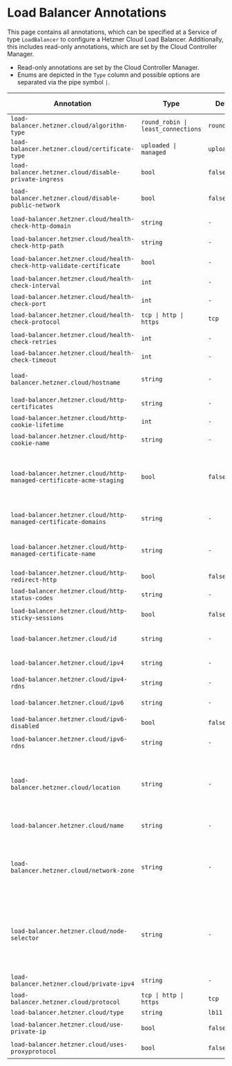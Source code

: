 # Load Balancer Annotations

This page contains all annotations, which can be specified at a Service of type `LoadBalancer` to configure a Hetzner Cloud Load Balancer. Additionally, this includes read-only annotations, which are set by the Cloud Controller Manager.

- Read-only annotations are set by the Cloud Controller Manager.
- Enums are depicted in the `Type` column and possible options are separated via the pipe symbol `|`.

| Annotation | Type | Default | Read-only | Description |
| --- | --- | --- | --- | --- |
| `load-balancer.hetzner.cloud/algorithm-type` | `round_robin \| least_connections` | `round_robin` | `No` | Specifies the algorithm type of the Load Balancer. |
| `load-balancer.hetzner.cloud/certificate-type` | `uploaded \| managed` | `uploaded` | `No` | Defines the type of certificate the Load Balancer should use. |
| `load-balancer.hetzner.cloud/disable-private-ingress` | `bool` | `false` | `No` | Disables the use of the private network for ingress. |
| `load-balancer.hetzner.cloud/disable-public-network` | `bool` | `false` | `No` | Disables the public network of the Hetzner Cloud Load Balancer. It will still have a public network assigned, but all traffic is routed over the private network. |
| `load-balancer.hetzner.cloud/health-check-http-domain` | `string` | `-` | `No` | Specifies the domain we try to access when performing the health check. |
| `load-balancer.hetzner.cloud/health-check-http-path` | `string` | `-` | `No` | Specifies the path we try to access when performing the health check. |
| `load-balancer.hetzner.cloud/health-check-http-validate-certificate` | `bool` | `-` | `No` | Specifies whether the health check should validate the SSL certificate that comes from the target nodes. |
| `load-balancer.hetzner.cloud/health-check-interval` | `int` | `-` | `No` | Specifies the interval in which time we perform a health check in seconds. |
| `load-balancer.hetzner.cloud/health-check-port` | `int` | `-` | `No` | Specifies the port the health check is be performed on. |
| `load-balancer.hetzner.cloud/health-check-protocol` | `tcp \| http \| https` | `tcp` | `No` | Sets the protocol the health check should be performed over. |
| `load-balancer.hetzner.cloud/health-check-retries` | `int` | `-` | `No` | Specifies the number of time a health check is retried until a target is marked as unhealthy. |
| `load-balancer.hetzner.cloud/health-check-timeout` | `int` | `-` | `No` | Specifies the timeout of a single health check. |
| `load-balancer.hetzner.cloud/hostname` | `string` | `-` | `No` | Specifies the hostname of the Load Balancer. This will be used as ingress address instead of the Load Balancer IP addresses if specified. |
| `load-balancer.hetzner.cloud/http-certificates` | `string` | `-` | `No` | A comma separated list of IDs or Names of Certificates assigned to the service. |
| `load-balancer.hetzner.cloud/http-cookie-lifetime` | `int` | `-` | `No` | Specifies the lifetime of the HTTP cookie. |
| `load-balancer.hetzner.cloud/http-cookie-name` | `string` | `-` | `No` | Specifies the cookie name when using  HTTP or HTTPS as protocol. |
| `load-balancer.hetzner.cloud/http-managed-certificate-acme-staging` | `bool` | `false` | `No` | Tells the cloud controller manager to create the certificate using Let's Encrypt staging. This annotation is exclusively for Hetzner internal testing purposes. Users should not use this annotation. There is no guarantee that it remains or continues to function as it currently functions. |
| `load-balancer.hetzner.cloud/http-managed-certificate-domains` | `string` | `-` | `No` | Contains a comma separated list of the domain names of the managed certificate. All domains are used to create a single managed certificate. |
| `load-balancer.hetzner.cloud/http-managed-certificate-name` | `string` | `-` | `No` | Contains the name of the managed certificate to create by the Cloud Controller manager. Ignored if `load-balancer.hetzner.cloud/http-managed-certificate-name` is missing or set to "uploaded". Optional. |
| `load-balancer.hetzner.cloud/http-redirect-http` | `bool` | `false` | `No` | Create a redirect from HTTP to HTTPS. HTTPS only. |
| `load-balancer.hetzner.cloud/http-status-codes` | `string` | `-` | `No` | Is a comma separated list of HTTP status codes which we expect. |
| `load-balancer.hetzner.cloud/http-sticky-sessions` | `bool` | `false` | `No` | Enables the sticky sessions feature of Hetzner Cloud HTTP Load Balancers. |
| `load-balancer.hetzner.cloud/id` | `string` | `-` | `Yes` | Is the ID assigned to the Hetzner Cloud Load Balancer by the backend. Deprecated: This annotation is not used. It is reserved for possible future use. |
| `load-balancer.hetzner.cloud/ipv4` | `string` | `-` | `Yes` | Is the public IPv4 address assigned to the Load Balancer by the backend. |
| `load-balancer.hetzner.cloud/ipv4-rdns` | `string` | `-` | `Yes` | Is the reverse DNS record assigned to the IPv4 address of the Load Balancer. |
| `load-balancer.hetzner.cloud/ipv6` | `string` | `-` | `Yes` | Is the public IPv6 address assigned to the Load Balancer by the backend. Read-only. |
| `load-balancer.hetzner.cloud/ipv6-disabled` | `bool` | `false` | `No` | Disables the use of IPv6 for the Load Balancer. Set this annotation if you use external-dns. |
| `load-balancer.hetzner.cloud/ipv6-rdns` | `string` | `-` | `Yes` | Is the reverse DNS record assigned to the IPv6 address of the Load Balancer. |
| `load-balancer.hetzner.cloud/location` | `string` | `-` | `No` | Specifies the location where the Load Balancer will be created in. Changing the location to a different value after the load balancer was created has no effect. In order to move a load balancer to a different location it is necessary to delete and re-create it. Note, that this will lead to the load balancer getting new public IPs assigned. Mutually exclusive with LBNetworkZone. |
| `load-balancer.hetzner.cloud/name` | `string` | `-` | `No` | Is the name of the Load Balancer. The name will be visible in the Hetzner Cloud API console. |
| `load-balancer.hetzner.cloud/network-zone` | `string` | `-` | `No` | Specifies the network zone where the Load Balancer will be created in. Changing the network zone to a different value after the load balancer was created has no effect.  In order to move a load balancer to a different network zone it is necessary to delete and re-create it. Note, that this will lead to the load balancer getting new public IPs assigned. Mutually exclusive with LBLocation. |
| `load-balancer.hetzner.cloud/node-selector` | `string` | `-` | `No` | Can be set to restrict which Nodes are added as targets to the Load Balancer. It accepts a Kubernetes label selector string, using either the set-based or equality-based formats. If the selector can not be parsed, the targets in the Load Balancer are not updated and an Event is created with the error message. Format: https://kubernetes.io/docs/concepts/overview/working-with-objects/labels/#label-selectors |
| `load-balancer.hetzner.cloud/private-ipv4` | `string` | `-` | `No` | Specifies the IPv4 address to assign to the load balancer in the private network that it's attached to. |
| `load-balancer.hetzner.cloud/protocol` | `tcp \| http \| https` | `tcp` | `No` | Specifies the protocol of the service. |
| `load-balancer.hetzner.cloud/type` | `string` | `lb11` | `No` | Specifies the type of the Load Balancer. |
| `load-balancer.hetzner.cloud/use-private-ip` | `bool` | `false` | `No` | Configures the Load Balancer to use the private IP for Load Balancer server targets. |
| `load-balancer.hetzner.cloud/uses-proxyprotocol` | `bool` | `false` | `No` | Specifies if the Load Balancer services should use the proxy protocol. |
